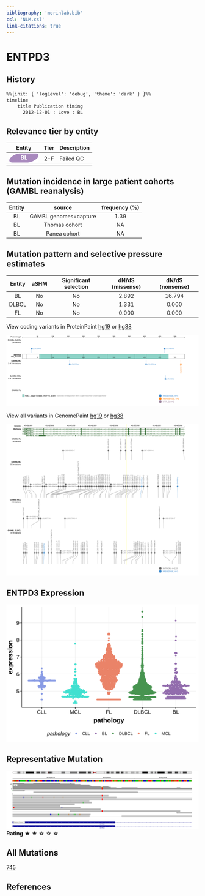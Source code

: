 ```yaml
---
bibliography: 'morinlab.bib'
csl: 'NLM.csl'
link-citations: true
---
```

# ENTPD3

## History

```mermaid
%%{init: { 'logLevel': 'debug', 'theme': 'dark' } }%%
timeline
    title Publication timing
      2012-12-01 : Love : BL
```

## Relevance tier by entity

|Entity|Tier|Description                           |
|:------:|:----:|--------------------------------------|
|![BL](images/icons/BL_tier2.png)    |2-F   |Failed QC|

## Mutation incidence in large patient cohorts (GAMBL reanalysis)

|Entity|source               |frequency (%)|
|:------:|:---------------------:|:-------------:|
|BL    |GAMBL genomes+capture|1.39         |
|BL    |Thomas cohort        |  NA         |
|BL    |Panea cohort         |  NA         |

## Mutation pattern and selective pressure estimates

|Entity|aSHM|Significant selection|dN/dS (missense)|dN/dS (nonsense)|
|:------:|:----:|:---------------------:|:----------------:|:----------------:|
|BL    |No  |No                   |2.892           |16.794          |
|DLBCL |No  |No                   |1.331           | 0.000          |
|FL    |No  |No                   |0.000           | 0.000          |




View coding variants in ProteinPaint [hg19](https://morinlab.github.io/LLMPP/GAMBL/ENTPD3_protein.html)  or [hg38](https://morinlab.github.io/LLMPP/GAMBL/ENTPD3_protein_hg38.html)

![](images/proteinpaint/ENTPD3_NM_001248.svg)

View all variants in GenomePaint [hg19](https://morinlab.github.io/LLMPP/GAMBL/ENTPD3.html)  or [hg38](https://morinlab.github.io/LLMPP/GAMBL/ENTPD3_hg38.html)

![](images/proteinpaint/ENTPD3.svg)

## ENTPD3 Expression
![](images/gene_expression/ENTPD3_by_pathology.svg)
<!-- ORIGIN: loveGeneticLandscapeMutations2012 -->
<!-- BL: loveGeneticLandscapeMutations2012 -->

## Representative Mutation

![](primary/Love_ENTPD3.svg)
**Rating**
&starf; &starf; &star; &star; &star;

## All Mutations

[745](https://www.bcgsc.ca/downloads/morinlab/GAMBL/Love/745_reports.html)

## References

